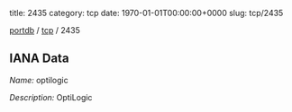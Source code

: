 title: 2435
category: tcp
date: 1970-01-01T00:00:00+0000
slug: tcp/2435

[portdb](/) / [tcp](/category/tcp.html) / 2435


## IANA Data

_Name:_ optilogic

_Description:_ OptiLogic

